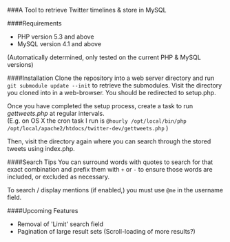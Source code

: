 ###A Tool to retrieve Twitter timelines & store in MySQL

####Requirements
- PHP version 5.3 and above
- MySQL version 4.1 and above  

(Automatically determined, only tested on the current PHP & MySQL versions)

####Installation
Clone the repository into a web server directory and run ```git submodule update --init``` to retrieve the submodules.
Visit the directory you cloned into in a web-browser. You should be redirected to setup.php.

Once you have completed the setup process, create a task to run <i>gettweets.php</i> at regular intervals.  
(E.g. on OS X the cron task I run is ```@hourly /opt/local/bin/php /opt/local/apache2/htdocs/twitter-dev/gettweets.php``` )

Then, visit the directory again where you can search through the stored tweets using index.php.

####Search Tips
You can surround words with quotes to search for that exact combination and prefix them with ```+``` or ```-``` to ensure those words are included, or excluded as necessary.

To search / display mentions (if enabled,) you must use ```@me``` in the username field.

####Upcoming Features
- Removal of 'Limit' search field
- Pagination of large result sets (Scroll-loading of more results?)
